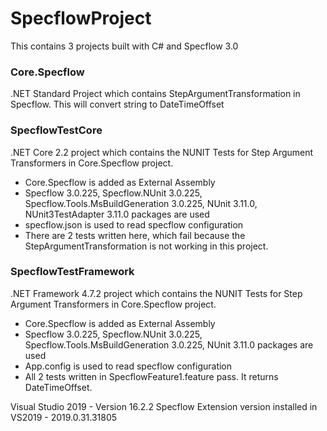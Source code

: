 # SpecflowProject
This contains 3 projects built with C# and Specflow 3.0 

### Core.Specflow 
.NET Standard Project which contains StepArgumentTransformation in Specflow. This will convert string to DateTimeOffset

### SpecflowTestCore 
.NET Core 2.2 project which contains the NUNIT Tests for Step Argument Transformers in Core.Specflow project. 
* Core.Specflow is added as External Assembly
* Specflow 3.0.225, Specflow.NUnit 3.0.225, Specflow.Tools.MsBuildGeneration 3.0.225, NUnit 3.11.0, NUnit3TestAdapter 3.11.0 packages are used
* specflow.json is used to read specflow configuration
* There are 2 tests written here, which fail because the StepArgumentTransformation is not working in this project. 

### SpecflowTestFramework
.NET Framework 4.7.2 project which contains the NUNIT Tests for Step Argument Transformers in Core.Specflow project. 
* Core.Specflow is added as External Assembly
* Specflow 3.0.225, Specflow.NUnit 3.0.225, Specflow.Tools.MsBuildGeneration 3.0.225, NUnit 3.11.0 packages are used
* App.config is used to read specflow configuration
* All 2 tests written in SpecflowFeature1.feature pass. It returns DateTimeOffset.


Visual Studio 2019 - Version 16.2.2
Specflow Extension version installed in VS2019 - 2019.0.31.31805
